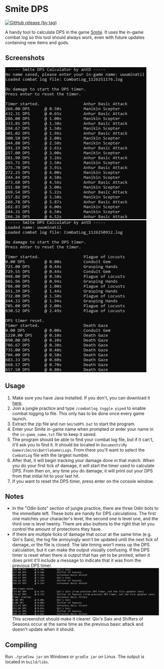 # Smite DPS

[![GitHub release (by tag)](https://img.shields.io/github/downloads/antD97/SmiteDPS/v1.1/total)](https://github.com/antD97/SmiteDPS/releases/tag/v1.1)

A handy tool to calculate DPS in the game [Smite](https://smitegame.com/). It uses the in-game
combat log so this tool should always work, even with future updates containing new items and gods.

## Screenshots

![Screenshot 1](pics/screenshot1.png) ![Screenshot 2](pics/screenshot2.png)

## Usage

1. Make sure you have Java installed. If you don't, you can download it [here](https://www.java.com/en/download/).
2. Join a jungle practice and type `/combatlog toggle piped` to enable combat logging to file. This
   only has to be done once every game launch.
3. Extract the zip file and run `SmiteDPS.bat` to start the program.
4. Enter your Smite in-game name when prompted or enter your name in the `in-game_name.txt` file to
   keep it saved.
5. The program should be able to find your combat log file, but if it can't, it'll ask you to find
   it. It should be located in `Documents\My Games\Smite\BattleGame\Logs`. From there you'll want to
   select the `CombatLog` file with the largest number.
6. After that, it will begin tracking your damage done in that match. When you do your first tick of
   damage, it will start the timer used to calculate DPS. From then on, any time you do damage, it
   will print out your DPS from that initial hit to your last hit.
7. If you want to reset the DPS timer, press enter on the console window.

## Notes

- In the "Odin bots" section of jungle practice, there are three Odin bots to the immediate left.
  These bots are handy for DPS calculations. The first one matches your character's level, the
  second one is level one, and the third one is level twenty. There are also buttons to the right
  that let you control the amount of protections they have.
- If there are multiple ticks of damage that occur at the same time (e.g. Qin's Sais), the log file
  annoyingly won't be updated until the next tick of damage, or the file is closed. The late timing
  won't mess up the DPS calculation, but it can make the output visually confusing. If the DPS timer
  is reset when there is output that has yet to be printed, when it does print it'll include a
  message to indicate that it was from the previous DPS timer.  
  ![Screenshot 3](pics/screenshot3.png)  
  This screenshot should make it clearer. Qin's Sais and Shifters of Seasons occur at the same time
  as the previous basic attack and doesn't update when it should.

## Compiling

Run `./gradlew jar` on Windows or `gradle jar` on Linux. The output is located in `build/libs`.

